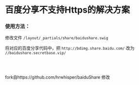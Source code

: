 # 百度分享不支持Https的解决方案  #
### 使用方法： ###
修改文件 `/layout/_partials/share/baidushare.swig`

将对应的百度分享代码中，把 `http://bdimg.share.baidu.com/` 改为 `//baidushare.secretbase.vip/`

<br><br>

fork自https://github.com/hrwhisper/baiduShare 修改
